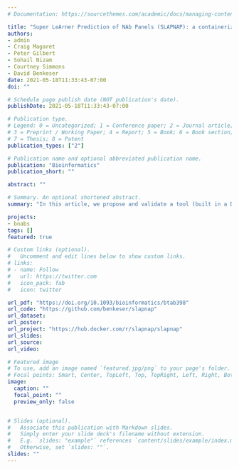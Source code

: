 ```yaml
---
# Documentation: https://sourcethemes.com/academic/docs/managing-content/

title: "Super LeArner Prediction of NAb Panels (SLAPNAP): a containerized tool for predicting combination monoclonal broadly neutralizing antibody sensitivity"
authors:
- admin
- Craig Magaret
- Peter Gilbert
- Sohail Nizam
- Courtney Simmons
- David Benkeser
date: 2021-05-18T11:33:43-07:00
doi: ""

# Schedule page publish date (NOT publication's date).
publishDate: 2021-05-18T11:33:43-07:00

# Publication type.
# Legend: 0 = Uncategorized; 1 = Conference paper; 2 = Journal article;
# 3 = Preprint / Working Paper; 4 = Report; 5 = Book; 6 = Book section;
# 7 = Thesis; 8 = Patent
publication_types: ["2"]

# Publication name and optional abbreviated publication name.
publication: "Bioinformatics"
publication_short: ""

abstract: ""

# Summary. An optional shortened abstract.
summary: "In this article, we propose and validate a tool (built in a Docker container) for predicting combination monoclonal broadly neutralizing antibody sensitivity. After the AMP trials, future trials will evaluate these combination regimens; thus, given the large number of potential regimens, methods for down-selecting these regimens into efficacy trials are of great interest. Our proposal is one such method."

projects:
- bnabs
tags: []
featured: true

# Custom links (optional).
#   Uncomment and edit lines below to show custom links.
# links:
# - name: Follow
#   url: https://twitter.com
#   icon_pack: fab
#   icon: twitter

url_pdf: "https://doi.org/10.1093/bioinformatics/btab398"
url_code: "https://github.com/benkeser/slapnap"
url_dataset:
url_poster:
url_project: "https://hub.docker.com/r/slapnap/slapnap"
url_slides:
url_source:
url_video:

# Featured image
# To use, add an image named `featured.jpg/png` to your page's folder.
# Focal points: Smart, Center, TopLeft, Top, TopRight, Left, Right, BottomLeft, Bottom, BottomRight.
image:
  caption: ""
  focal_point: ""
  preview_only: false


# Slides (optional).
#   Associate this publication with Markdown slides.
#   Simply enter your slide deck's filename without extension.
#   E.g. `slides: "example"` references `content/slides/example/index.md`.
#   Otherwise, set `slides: ""`.
slides: ""
---
```

